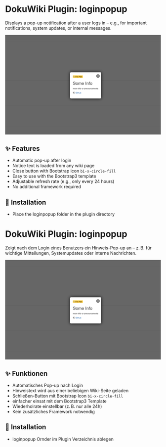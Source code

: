 # DokuWiki Plugin: loginpopup

Displays a pop-up notification after a user logs in – e.g., for important notifications, system updates, or internal messages.

![Example Pop-up](https://github.com/Andreas1312/dokuwiki-login-Pop-up/blob/main/preview-popup.png)

## ✨ Features

- Automatic pop-up after login
- Notice text is loaded from any wiki page
- Close button with Bootstrap icon `bi-x-circle-fill`
- Easy to use with the Bootstrap3 template
- Adjustable refresh rate (e.g., only every 24 hours)
- No additional framework required

## 🔧 Installation

- Place the loginpopup folder in the plugin directory

# DokuWiki Plugin: loginpopup

Zeigt nach dem Login eines Benutzers ein Hinweis-Pop-up an – z. B. für wichtige Mitteilungen, Systemupdates oder interne Nachrichten.

![Beispiel Pop-up](https://github.com/Andreas1312/dokuwiki-login-Pop-up/blob/main/preview-popup.png)

## ✨ Funktionen

- Automatisches Pop-up nach Login
- Hinweistext wird aus einer beliebigen Wiki-Seite geladen
- Schließen-Button mit Bootstrap Icon `bi-x-circle-fill`
- einfacher einsat mit dem Bootstrap3 Template
- Wiederholrate einstellbar (z. B. nur alle 24h)
- Kein zusätzliches Framework notwendig

## 🔧 Installation

- loginpopup Ornder im Plugin Verzeichnis ablegen
